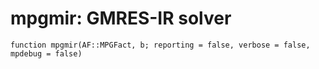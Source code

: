 # mpgmir: GMRES-IR solver
```@docs
function mpgmir(AF::MPGFact, b; reporting = false, verbose = false, mpdebug = false)
```

